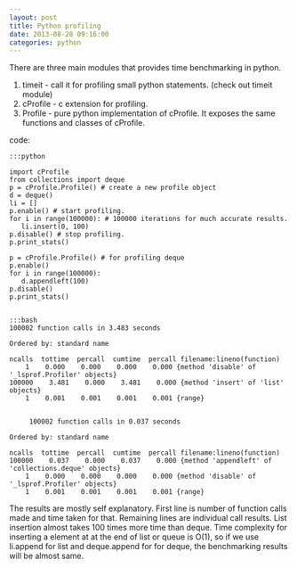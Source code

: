 ```yaml
---
layout: post
title: Python profiling
date: 2013-08-28 09:16:00
categories: python
---
```


There are three main modules that provides time benchmarking in python.
1) timeit - call it for profiling small python statements. (check out timeit module)
2) cProfile - c extension for profiling.
3) Profile - pure python implementation of cProfile. It exposes the same functions and classes of cProfile.

code:

    :::python

    import cProfile
    from collections import deque
    p = cProfile.Profile() # create a new profile object
    d = deque()
    li = []
    p.enable() # start profiling.
    for i in range(100000): # 100000 iterations for much accurate results.
       li.insert(0, 100)
    p.disable() # stop profiling.
    p.print_stats()

    p = cProfile.Profile() # for profiling deque
    p.enable()
    for i in range(100000):
       d.appendleft(100)
    p.disable()
    p.print_stats()


    :::bash
    100002 function calls in 3.483 seconds

    Ordered by: standard name

    ncalls  tottime  percall  cumtime  percall filename:lineno(function)
        1    0.000    0.000    0.000    0.000 {method 'disable' of '_lsprof.Profiler' objects}
    100000    3.481    0.000    3.481    0.000 {method 'insert' of 'list' objects}
        1    0.001    0.001    0.001    0.001 {range}


         100002 function calls in 0.037 seconds

    Ordered by: standard name

    ncalls  tottime  percall  cumtime  percall filename:lineno(function)
    100000    0.037    0.000    0.037    0.000 {method 'appendleft' of 'collections.deque' objects}
        1    0.000    0.000    0.000    0.000 {method 'disable' of '_lsprof.Profiler' objects}
        1    0.001    0.001    0.001    0.001 {range}
        

The results are mostly self explanatory. First line is number of function calls made and time taken for that. Remaining lines are individual call results. List insertion almost takes 100 times more time than deque.
Time complexity for inserting a element at at the end of list or queue is O(1), so if we use li.append for list and deque.append for for deque, the benchmarking results will be almost same.
